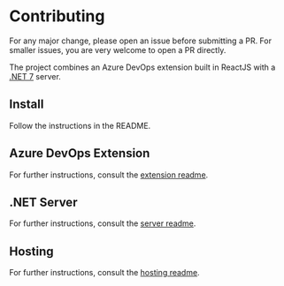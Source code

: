 # Contributing

For any major change, please open an issue before submitting a PR. For smaller issues, you are very welcome to open a PR directly.

The project combines an Azure DevOps extension built in ReactJS with a [.NET 7](https://dotnet.microsoft.com/en-us/download/dotnet/7.0) server.

## Install
Follow the instructions in the README.

## Azure DevOps Extension

For further instructions, consult the [extension readme](./extension/README.md).

## .NET Server

For further instructions, consult the [server readme](./server/README.md).

## Hosting

For further instructions, consult the [hosting readme](./hosting/README.md).
